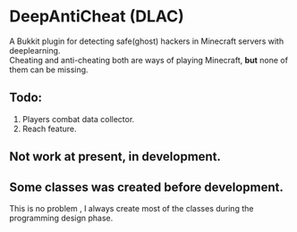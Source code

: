 # DeepAntiCheat (DLAC)
A Bukkit plugin for detecting safe(ghost) hackers in Minecraft servers with deeplearning.     
Cheating and anti-cheating both are ways of playing Minecraft, **but** none of them can be missing.

## Todo: 
1. Players combat data collector.
2. Reach feature.

## Not work at present, in development.

## Some classes was created before development. 
This is no problem , I always create most of the classes during the programming design phase.
